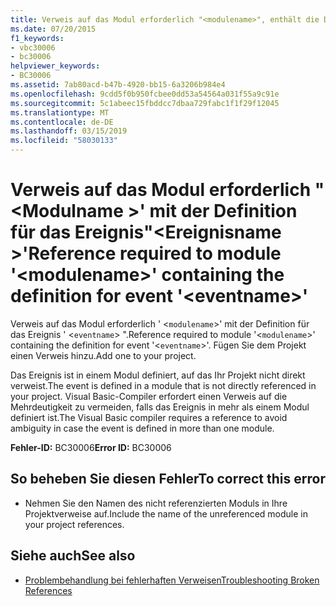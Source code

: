 ```yaml
---
title: Verweis auf das Modul erforderlich "<modulename>", enthält die Definition für das Ereignis"<eventname>"
ms.date: 07/20/2015
f1_keywords:
- vbc30006
- bc30006
helpviewer_keywords:
- BC30006
ms.assetid: 7ab80acd-b47b-4920-bb15-6a3206b984e4
ms.openlocfilehash: 9cdd5f0b950fcbee0dd53a54564a031f55a9c91e
ms.sourcegitcommit: 5c1abeec15fbddcc7dbaa729fabc1f1f29f12045
ms.translationtype: MT
ms.contentlocale: de-DE
ms.lasthandoff: 03/15/2019
ms.locfileid: "58030133"
---
```

# <a name="reference-required-to-module-modulename-containing-the-definition-for-event-eventname"></a><span data-ttu-id="0796d-102">Verweis auf das Modul erforderlich "\<Modulname >' mit der Definition für das Ereignis"\<Ereignisname >'</span><span class="sxs-lookup"><span data-stu-id="0796d-102">Reference required to module '\<modulename>' containing the definition for event '\<eventname>'</span></span>
<span data-ttu-id="0796d-103">Verweis auf das Modul erforderlich ' <`modulename`>' mit der Definition für das Ereignis ' <`eventname`> ".</span><span class="sxs-lookup"><span data-stu-id="0796d-103">Reference required to module '<`modulename`>' containing the definition for event '<`eventname`>'.</span></span> <span data-ttu-id="0796d-104">Fügen Sie dem Projekt einen Verweis hinzu.</span><span class="sxs-lookup"><span data-stu-id="0796d-104">Add one to your project.</span></span>  
  
 <span data-ttu-id="0796d-105">Das Ereignis ist in einem Modul definiert, auf das Ihr Projekt nicht direkt verweist.</span><span class="sxs-lookup"><span data-stu-id="0796d-105">The event is defined in a module that is not directly referenced in your project.</span></span> <span data-ttu-id="0796d-106">Visual Basic-Compiler erfordert einen Verweis auf die Mehrdeutigkeit zu vermeiden, falls das Ereignis in mehr als einem Modul definiert ist.</span><span class="sxs-lookup"><span data-stu-id="0796d-106">The Visual Basic compiler requires a reference to avoid ambiguity in case the event is defined in more than one module.</span></span>  
  
 <span data-ttu-id="0796d-107">**Fehler-ID:** BC30006</span><span class="sxs-lookup"><span data-stu-id="0796d-107">**Error ID:** BC30006</span></span>  
  
## <a name="to-correct-this-error"></a><span data-ttu-id="0796d-108">So beheben Sie diesen Fehler</span><span class="sxs-lookup"><span data-stu-id="0796d-108">To correct this error</span></span>  
  
-   <span data-ttu-id="0796d-109">Nehmen Sie den Namen des nicht referenzierten Moduls in Ihre Projektverweise auf.</span><span class="sxs-lookup"><span data-stu-id="0796d-109">Include the name of the unreferenced module in your project references.</span></span>  
  
## <a name="see-also"></a><span data-ttu-id="0796d-110">Siehe auch</span><span class="sxs-lookup"><span data-stu-id="0796d-110">See also</span></span>

- [<span data-ttu-id="0796d-111">Problembehandlung bei fehlerhaften Verweisen</span><span class="sxs-lookup"><span data-stu-id="0796d-111">Troubleshooting Broken References</span></span>](/visualstudio/ide/troubleshooting-broken-references)

